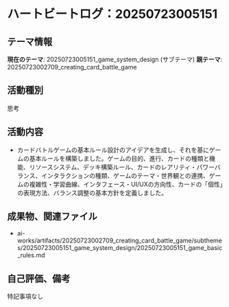 # ハートビートログ：20250723005151

## テーマ情報
**現在のテーマ**: 20250723005151_game_system_design (サブテーマ)
**親テーマ**: 20250723002709_creating_card_battle_game

## 活動種別
思考

## 活動内容
- カードバトルゲームの基本ルール設計のアイデアを生成し、それを基にゲームの基本ルールを構築しました。ゲームの目的、進行、カードの種類と機能、リソースシステム、デッキ構築ルール、カードのレアリティ・パワーバランス、インタラクションの種類、ゲームのテーマ・世界観との連携、ゲームの複雑性・学習曲線、インタフェース・UI/UXの方向性、カードの「個性」の表現方法、バランス調整の基本方針を定義しました。

## 成果物、関連ファイル
- ai-works/artifacts/20250723002709_creating_card_battle_game/subthemes/20250723005151_game_system_design/20250723005151_game_basic_rules.md

## 自己評価、備考
特記事項なし
